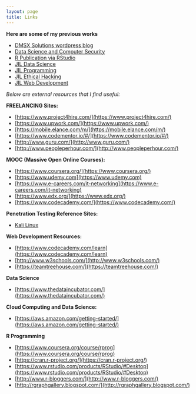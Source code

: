 ```yaml
---
layout: page
title: Links
---
```


**Here are some of my previous works**

  * [DMSX Solutions wordpress blog](https://dmsxsolutions.wordpress.com/)
  * [Data Science and Computer Security](https://datascienceandcomputersecurity.blogspot.com/)
  * [R Publication via RStudio](http://rpubs.com/journeylearner)
  * [JIL Data Science](http://journeyinlearningdatascience.blogspot.com/)
  * [JIL Programming](http://journeyinlearningprogramming.blogspot.com/)
  * [JIL Ethical Hacking](https://journeyinlearningethicalhacking.blogspot.com/)
  * [JIL Web Development](https://journeyinlearningwebdevelopment.blogspot.com/)



_Below are external resources that I find useful:_

**FREELANCING Sites:**

  * [https://www.project4hire.com/](https://www.project4hire.com/)
  * [https://www.upwork.com/](https://www.upwork.com/)
  * [https://mobile.elance.com/m/](https://mobile.elance.com/m/)
  * [https://www.codementor.io/#/](https://www.codementor.io/#/)
  * [http://www.guru.com/](http://www.guru.com/)
  * [http://www.peopleperhour.com/](http://www.peopleperhour.com/)

**MOOC (Massive Open Online Courses):** 

  * [https://www.coursera.org/](https://www.coursera.org/)
  * [https://www.udemy.com](https://www.udemy.com)
  * [https://www.e-careers.com/it-networking](https://www.e-careers.com/it-networking)
  * [https://www.edx.org/](https://www.edx.org/)
  * [https://www.codecademy.com/](https://www.codecademy.com/)

**Penetration Testing Reference Sites:** 

  * [Kali Linux](https://www.kali.org/)

**Web Development Resources:**

  * [https://www.codecademy.com/learn](https://www.codecademy.com/learn)
  * [http://www.w3schools.com/](http://www.w3schools.com/)
  * [https://teamtreehouse.com/](https://teamtreehouse.com/)

**Data Science**

  * [https://www.thedataincubator.com/](https://www.thedataincubator.com/)

**Cloud Computing and Data Science:**

  * [https://aws.amazon.com/getting-started/](https://aws.amazon.com/getting-started/)


**R Programming**

  * [https://www.coursera.org/course/rprog](https://www.coursera.org/course/rprog)
  * [https://cran.r-project.org/](https://cran.r-project.org/)
  * [https://www.rstudio.com/products/RStudio/#Desktop](https://www.rstudio.com/products/RStudio/#Desktop)
  * [http://www.r-bloggers.com/](http://www.r-bloggers.com/)
  * [http://rgraphgallery.blogspot.com/](http://rgraphgallery.blogspot.com/)
